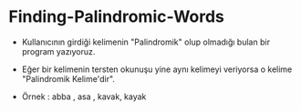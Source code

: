 # Finding-Palindromic-Words
- Kullanıcının girdiği kelimenin "Palindromik" olup olmadığı bulan bir program yazıyoruz.

-  Eğer bir kelimenin tersten okunuşu yine aynı kelimeyi veriyorsa o kelime "Palindromik Kelime'dir".

* Örnek : abba , asa , kavak, kayak
